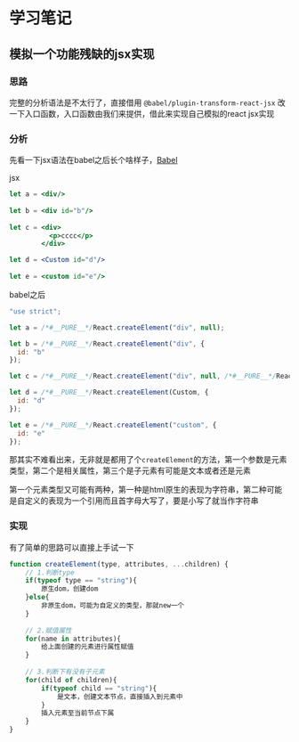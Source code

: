 # 学习笔记

## 模拟一个功能残缺的jsx实现

### 思路

完整的分析语法是不太行了，直接借用 `@babel/plugin-transform-react-jsx` 改一下入口函数，入口函数由我们来提供，借此来实现自己模拟的react jsx实现

### 分析

先看一下jsx语法在babel之后长个啥样子，[Babel](https://babeljs.io/repl)

jsx

```jsx
let a = <div/>
    
let b = <div id="b"/>
  
let c = <div>
          <p>cccc</p>
        </div>    

let d = <Custom id="d"/>
    
let e = <custom id="e"/>
```

babel之后

```javascript
"use strict";

let a = /*#__PURE__*/React.createElement("div", null);

let b = /*#__PURE__*/React.createElement("div", {
  id: "b"
});

let c = /*#__PURE__*/React.createElement("div", null, /*#__PURE__*/React.createElement("p", null, "cccc"));

let d = /*#__PURE__*/React.createElement(Custom, {
  id: "d"
});

let e = /*#__PURE__*/React.createElement("custom", {
  id: "e"
});
```

那其实不难看出来，无非就是都用了个`createElement`的方法，第一个参数是元素类型，第二个是相关属性，第三个是子元素有可能是文本或者还是元素

第一个元素类型又可能有两种，第一种是html原生的表现为字符串，第二种可能是自定义的表现为一个引用而且首字母大写了，要是小写了就当作字符串

### 实现

有了简单的思路可以直接上手试一下

```js
function createElement(type, attributes, ...children) {
	// 1.判断type
    if(typeof type == "string"){
        原生dom，创建dom
    }else{
        非原生dom，可能为自定义的类型，那就new一个
    }
    
    // 2.赋值属性
    for(name in attributes){
        给上面创建的元素进行属性赋值
    }
    
    // 3.判断下有没有子元素
    for(child of children){
        if(typeof child == "string"){
            是文本，创建文本节点，直接插入到元素中
        }
        插入元素至当前节点下属
    }
}
```

